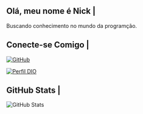 
## Olá, meu nome é Nick |

Buscando conhecimento no mundo da programção.

## Conecte-se Comigo |
 [![GitHub](https://img.shields.io/badge/GitHub-100000?style=for-the-badge&logo=github&logoColor=white)](https://github.com/NK875)

[![Perfil DIO](https://img.shields.io/badge/-Meu%20Perfil%20na%20DIO-30A3DC?style=for-the-badge)](https://www.dio.me/users/dcraulinicolas)

## GitHub Stats |
![GitHub Stats](https://github-readme-stats.vercel.app/api?username=NK875&theme=transparent&bg_color=000&border_color=30A3DC&show_icons=true&icon_color=30A3DC&title_color=E94D5F&text_color=FFF&hide_title=true&hide=stars)
